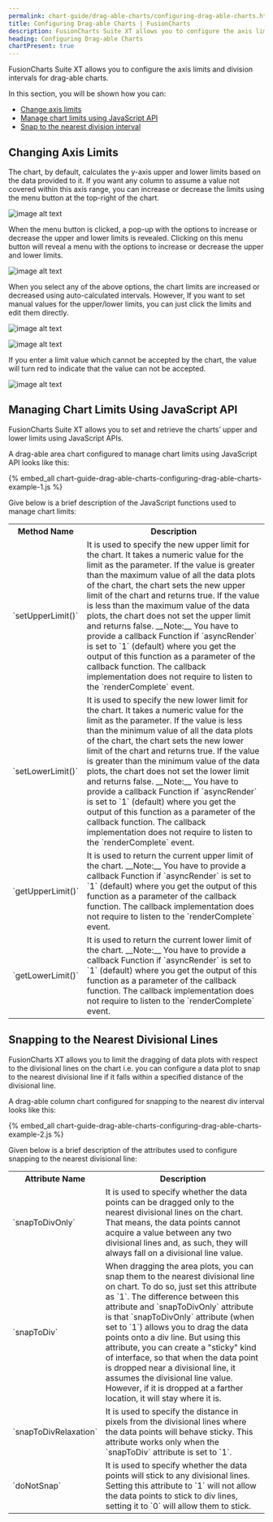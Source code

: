 ```yaml
---
permalink: chart-guide/drag-able-charts/configuring-drag-able-charts.html
title: Configuring Drag-able Charts | FusionCharts
description: FusionCharts Suite XT allows you to configure the axis limits and division intervals for drag-able charts.
heading: Configuring Drag-able Charts
chartPresent: true
---
```


FusionCharts Suite XT allows you to configure the axis limits and division intervals for drag-able charts.

In this section, you will be shown how you can:

* <a href="/chart-guide/drag-able-charts/configuring-drag-able-charts.html#changing-axis-limits">Change axis limits</a>
* <a href="/chart-guide/drag-able-charts/configuring-drag-able-charts.html#managing-chart-limits-using-javascript-api">Manage chart limits using JavaScript API</a>
* <a href="/chart-guide/drag-able-charts/configuring-drag-able-charts.html#snapping-to-the-nearest-divisional-lines">Snap to the nearest division interval</a>

## Changing Axis Limits

The chart, by default, calculates the y-axis upper and lower limits based on the data provided to it. If you want any column to assume a value not covered within this axis range, you can increase or decrease the limits using the menu button at the top-right of the chart.

![image alt text](/assets/images/chart-guide-drag-able-charts-configuring-drag-able-charts-image-1.jpg)

When the menu button is clicked, a pop-up with the options to increase or decrease the upper and lower limits is revealed. Clicking on this menu button will reveal a menu with the options to increase or decrease the upper and lower limits.

![image alt text](/assets/images/chart-guide-drag-able-charts-configuring-drag-able-charts-image-2.jpg)

When you select any of the above options, the chart limits are increased or decreased using auto-calculated intervals. However, If you want to set manual values for the upper/lower limits, you can just click the limits and edit them directly.

![image alt text](/assets/images/chart-guide-drag-able-charts-configuring-drag-able-charts-image-3.jpg)

![image alt text](/assets/images/chart-guide-drag-able-charts-configuring-drag-able-charts-image-4.jpg)

If you enter a limit value which cannot be accepted by the chart, the value will turn red to indicate that the value can not be accepted.

![image alt text](/assets/images/chart-guide-drag-able-charts-configuring-drag-able-charts-image-5.png)

## Managing Chart Limits Using JavaScript API

FusionCharts Suite XT allows you to set and retrieve the charts’ upper and lower limits using JavaScript APIs.

A drag-able area chart configured to manage chart limits using JavaScript API looks like this:

{% embed_all chart-guide-drag-able-charts-configuring-drag-able-charts-example-1.js %}

Give below is a brief description of the JavaScript functions used to manage chart limits:

<table>
  <tr>
    <th>Method Name</th>
    <th>Description</th>
  </tr>
  <tr>
    <td>`setUpperLimit()`</td>
    <td>It is used to specify the new upper limit for the chart. It takes a numeric value for the limit as the parameter. If the value is greater than the maximum value of all the data plots of the chart, the chart sets the new upper limit of the chart and returns true. If the value is less than the maximum value of the data plots, the chart does not set the upper limit and returns false.
    __Note:__ You have to provide a  callback Function if `asyncRender` is set to `1` (default) where you get the output of this function as a parameter of the callback function. The callback implementation does not require to listen to the `renderComplete` event.</td>
  </tr>
  <tr>
    <td>`setLowerLimit()`</td>
    <td>It is used to specify the new lower limit for the chart. It takes a numeric value for the limit as the parameter. If the value is less than the minimum value of all the data plots of the chart, the chart sets the new lower limit of the chart and returns true. If the value is greater than the minimum value of the data plots, the chart does not set the lower limit and returns false.
    __Note:__ You have to provide a  callback Function if `asyncRender` is set to `1` (default) where you get the output of this function as a parameter of the callback function. The callback implementation does not require to listen to the `renderComplete` event.</td>
  </tr>
  <tr>
    <td>`getUpperLimit()`</td>
    <td>It is used to return the current upper limit of the chart.
    __Note:__ You have to provide a  callback Function if `asyncRender` is set to `1` (default) where you get the output of this function as a parameter of the callback function. The callback implementation does not require to listen to the `renderComplete` event.</td>
  </tr>
  <tr>
    <td>`getLowerLimit()`</td>
    <td>It is used to return the current lower limit of the chart.
    __Note:__ You have to provide a  callback Function if `asyncRender` is set to `1` (default) where you get the output of this function as a parameter of the callback function. The callback implementation does not require to listen to the `renderComplete` event.</td>
  </tr>
</table>


## Snapping to the Nearest Divisional Lines

FusionCharts XT allows you to limit the dragging of data plots with respect to the divisional lines on the chart i.e. you can configure a data plot to snap to the nearest divisional line if it falls within a specified distance of the divisional line.

A drag-able column chart configured for snapping to the nearest div interval looks like this:

{% embed_all chart-guide-drag-able-charts-configuring-drag-able-charts-example-2.js %}

Given below is a brief description of the attributes used to configure snapping to the nearest divisional line:

<table>
  <tr>
    <th>Attribute Name</th>
    <th>Description</th>
  </tr>
  <tr>
    <td>`snapToDivOnly`</td>
    <td>It is used to specify whether the data points can be dragged only to the nearest divisional lines on the chart. That means, the data points cannot acquire a value between any two divisional lines and, as such, they will always fall on a divisional line value.</td>
  </tr>
  <tr>
    <td>`snapToDiv`</td>
    <td>When dragging the area plots, you can snap them to the nearest divisional line on chart. To do so, just set this attribute as `1`. The difference between this attribute and `snapToDivOnly` attribute is that `snapToDivOnly` attribute (when set to `1`) allows you to drag the data points onto a div line. But using this attribute, you can create a "sticky" kind of interface, so that when the data point is dropped near a divisional line, it assumes the divisional line value. However, if it is dropped at a farther location, it will stay where it is.</td>
  </tr>
  <tr>
    <td>`snapToDivRelaxation`</td>
    <td>It is used to specify the distance in pixels from the divisional lines where the data points will behave sticky. This attribute works only when the `snapToDiv` attribute is set to `1`.</td>
  </tr>
  <tr>
    <td>`doNotSnap`</td>
    <td>It is used to specify whether the data points will stick to any divisional lines. Setting this attribute to `1` will not allow the data points to stick to div lines, setting it to `0` will allow them to stick.</td>
  </tr>
</table>
